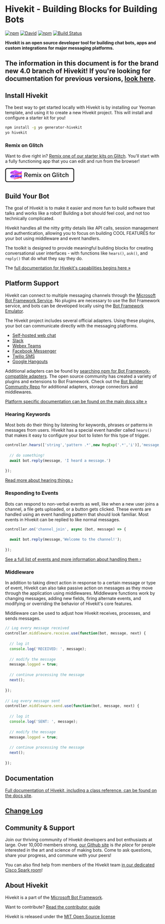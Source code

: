 # Hivekit - Building Blocks for Building Bots

[![npm](https://img.shields.io/npm/v/hivekit.svg)](https://www.npmjs.com/package/hivekit)
[![David](https://img.shields.io/david/texthive/hivekit.svg)](https://david-dm.org/texthive/hivekit)
[![npm](https://img.shields.io/npm/l/hivekit.svg)](https://spdx.org/licenses/MIT)
[![Build Status](https://travis-ci.com/texthive/hivekit.svg?branch=master)](https://travis-ci.com/texthive/hivekit)

**Hivekit is an open source developer tool for building chat bots, apps and custom integrations for major messaging platforms.**

## The information in this document is for the brand new 4.0 branch of Hivekit! If you're looking for documentation for previous versions, [look here](https://github.com/texthive/hivekit-docs).

## Install Hivekit

The best way to get started locally with Hivekit is by installing our Yeoman template, and using it to create a new Hivekit project. 
This will install and configure a starter kit for you!

```bash
npm install -g yo generator-hivekit
yo hivekit
```

### Remix on Glitch

Want to dive right in? [Remix one of our starter kits on Glitch](https://glitch.com/hivekit). You'll start with a fully functioning app that you can edit and run from the browser!

 [![Remix on Glitch](https://github.com/texthive/hivekit/blob/main/packages/docs/glitch.png?raw=true)](https://glitch.com/hivekit)

## Build Your Bot

The goal of Hivekit is to make it easier and more fun to build software that talks and works like a robot! 
Building a bot should feel cool, and not too technically complicated.

Hivekit handles all the nitty gritty details like
API calls, session management and authentication,
allowing you to focus on building COOL FEATURES for your
bot using middleware and event handlers.

The toolkit is designed to provide meaningful building blocks for creating conversational user interfaces - with functions like `hears()`, `ask()`, and `reply()` that do what they say they do.

The [full documentation for Hivekit's capabilities begins here &raquo;](../docs/index.md)

## Platform Support

Hivekit can connect to multiple messaging channels through the [Microsoft Bot Framework Service](https://dev.botframework.com).
No plugins are necessary to use the Bot Framework service, and bots can be developed locally using the [Bot Framework Emulator](https://aka.ms/botframework-emulator).

The Hivekit project includes several official adapters. Using these plugins, your bot can communicate directly with the messaging platforms.

* [Self-hosted web chat](../botbuilder-adapter-web)
* [Slack](../botbuilder-adapter-slack)
* [Webex Teams](../botbuilder-adapter-webex)
* [Facebook Messenger](../botbuilder-adapter-facebook)
* [Twilio SMS](../botbuilder-adapter-twilio-sms)
* [Google Hangouts](../botbuilder-adapter-hangouts)

Additional adapters can be found by [searching npm for Bot Framework-compatible adapters](https://www.npmjs.com/search?q=botbuilder-adapter). The open source community has created a variety of plugins and extensions to Bot Framework.  Check out the [Bot Builder Community Repo](https://github.com/BotBuilderCommunity/botbuilder-community-js) for additional adapters, storage connectors and middlewares.

[Platform specific documentation can be found on the main docs site  &raquo;](../docs/platforms/index.md)

### Hearing Keywords

Most bots do their thing by listening for keywords, phrases or patterns in messages from users. Hivekit has a special event handler called `hears()` that makes it easy to configure your bot to listen for this type of trigger.

```javascript
controller.hears(['string','pattern .*',new RegExp('.*','i')],'message,other_event', async (bot, message) => {

  // do something!
  await bot.reply(message, 'I heard a message.')

});
```

[Read more about hearing things &rsaquo;](../docs/core.md#matching-patterns-and-keywords-with-hears)

### Responding to Events

Bots can respond to non-verbal events as well, like when a new user joins a channel, a file gets uploaded, or a button gets clicked. These events are handled using an event handling pattern that should look familiar. Most events in Hivekit can be replied to like normal messages.

```javascript
controller.on('channel_join', async (bot, message) => {

  await bot.reply(message,'Welcome to the channel!');

});
```

[See a full list of events and more information about handling them &rsaquo;](../docs/core.md#receiving-messages-and-events)

### Middleware

In addition to taking direct action in response to a certain message or type of event, Hivekit can also take passive action on messages as they move through the application using middlewares. Middleware functions work by changing messages, adding new fields, firing alternate events, and modifying or overriding the behavior of Hivekit's core features.

Middleware can be used to adjust how Hivekit receives, processes, and sends messages.

```javascript
// Log every message received
controller.middleware.receive.use(function(bot, message, next) {

  // log it
  console.log('RECEIVED: ', message);

  // modify the message
  message.logged = true;

  // continue processing the message
  next();

});

// Log every message sent
controller.middleware.send.use(function(bot, message, next) {

  // log it
  console.log('SENT: ', message);

  // modify the message
  message.logged = true;

  // continue processing the message
  next();

});
```
## Documentation

[Full documentation of Hivekit, including a class reference, can be found on the docs site](../docs/index.md).

## [Change Log](https://github.com/texthive/hivekit/blob/master/changelog.md)

## Community & Support

Join our thriving community of Hivekit developers and bot enthusiasts at large.
Over 10,000 members strong, [our Github site](https://github.com/texthive/hivekit) is
_the place_ for people interested in the art and science of making bots.
Come to ask questions, share your progress, and commune with your peers!

You can also find help from members of the Hivekit team [in our dedicated Cisco Spark room](https://eurl.io/#SyNZuomKx)!

## About Hivekit

Hivekit is a part of the [Microsoft Bot Framework](https://dev.botframework.com).

Want to contribute? [Read the contributor guide](https://github.com/texthive/hivekit/blob/master/CONTRIBUTING.md)

Hivekit is released under the [MIT Open Source license](https://github.com/texthive/hivekit/blob/master/LICENSE.md)
